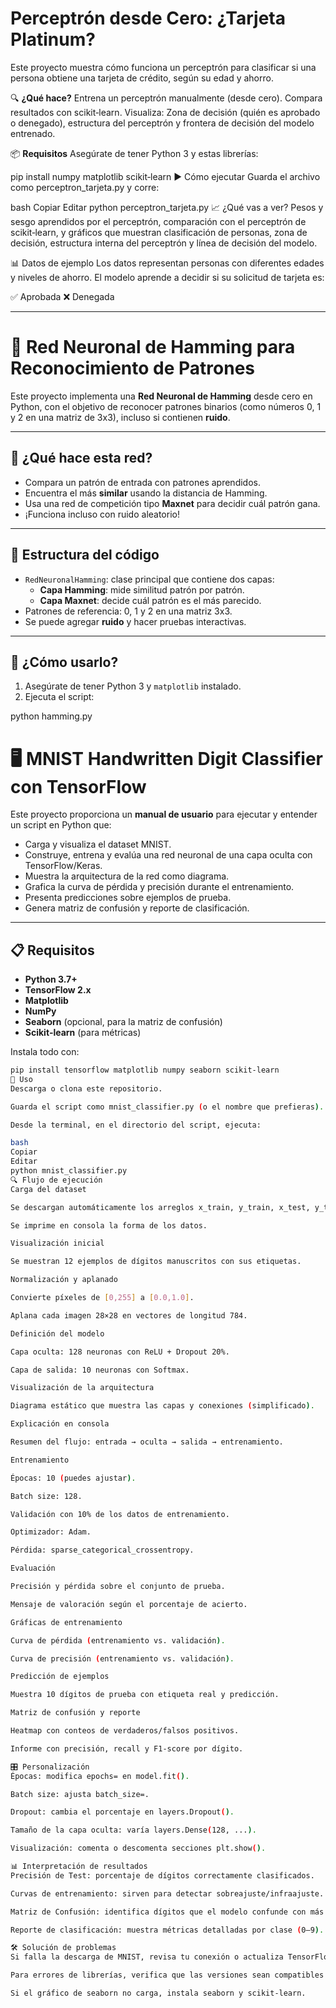 # Perceptrón desde Cero: ¿Tarjeta Platinum?

Este proyecto muestra cómo funciona un perceptrón para clasificar si una persona obtiene una tarjeta de crédito, según su edad y ahorro.

🔍 **¿Qué hace?** Entrena un perceptrón manualmente (desde cero). Compara resultados con scikit‑learn. Visualiza: Zona de decisión (quién es aprobado o denegado), estructura del perceptrón y frontera de decisión del modelo entrenado.

📦 **Requisitos** Asegúrate de tener Python 3 y estas librerías:

pip install numpy matplotlib scikit‑learn
▶️ Cómo ejecutar Guarda el archivo como perceptron_tarjeta.py y corre:

bash
Copiar
Editar
python perceptron_tarjeta.py
📈 ¿Qué vas a ver? Pesos y sesgo aprendidos por el perceptrón, comparación con el perceptrón de scikit‑learn, y gráficos que muestran clasificación de personas, zona de decisión, estructura interna del perceptrón y línea de decisión del modelo.

📊 Datos de ejemplo Los datos representan personas con diferentes edades y niveles de ahorro. El modelo aprende a decidir si su solicitud de tarjeta es:

✅ Aprobada
❌ Denegada

------------------------------------------------

# 🧠 Red Neuronal de Hamming para Reconocimiento de Patrones

Este proyecto implementa una **Red Neuronal de Hamming** desde cero en Python, con el objetivo de reconocer patrones binarios (como números 0, 1 y 2 en una matriz de 3x3), incluso si contienen **ruido**.

---

## 📌 ¿Qué hace esta red?

- Compara un patrón de entrada con patrones aprendidos.
- Encuentra el más **similar** usando la distancia de Hamming.
- Usa una red de competición tipo **Maxnet** para decidir cuál patrón gana.
- ¡Funciona incluso con ruido aleatorio!

---

## 🔧 Estructura del código

- `RedNeuronalHamming`: clase principal que contiene dos capas:
  - **Capa Hamming**: mide similitud patrón por patrón.
  - **Capa Maxnet**: decide cuál patrón es el más parecido.
- Patrones de referencia: 0, 1 y 2 en una matriz 3x3.
- Se puede agregar **ruido** y hacer pruebas interactivas.

---

## 🚀 ¿Cómo usarlo?

1. Asegúrate de tener Python 3 y `matplotlib` instalado.
2. Ejecuta el script:


python hamming.py


# 🖥️ MNIST Handwritten Digit Classifier con TensorFlow

Este proyecto proporciona un **manual de usuario** para ejecutar y entender un script en Python que:

- Carga y visualiza el dataset MNIST.
- Construye, entrena y evalúa una red neuronal de una capa oculta con TensorFlow/Keras.
- Muestra la arquitectura de la red como diagrama.
- Grafica la curva de pérdida y precisión durante el entrenamiento.
- Presenta predicciones sobre ejemplos de prueba.
- Genera matriz de confusión y reporte de clasificación.

---

## 📋 Requisitos

- **Python 3.7+**
- **TensorFlow 2.x**  
- **Matplotlib**  
- **NumPy**  
- **Seaborn** (opcional, para la matriz de confusión)  
- **Scikit‑learn** (para métricas)

Instala todo con:
```bash
pip install tensorflow matplotlib numpy seaborn scikit-learn
🚀 Uso
Descarga o clona este repositorio.

Guarda el script como mnist_classifier.py (o el nombre que prefieras).

Desde la terminal, en el directorio del script, ejecuta:

bash
Copiar
Editar
python mnist_classifier.py
🔍 Flujo de ejecución
Carga del dataset

Se descargan automáticamente los arreglos x_train, y_train, x_test, y_test.

Se imprime en consola la forma de los datos.

Visualización inicial

Se muestran 12 ejemplos de dígitos manuscritos con sus etiquetas.

Normalización y aplanado

Convierte píxeles de [0,255] a [0.0,1.0].

Aplana cada imagen 28×28 en vectores de longitud 784.

Definición del modelo

Capa oculta: 128 neuronas con ReLU + Dropout 20%.

Capa de salida: 10 neuronas con Softmax.

Visualización de la arquitectura

Diagrama estático que muestra las capas y conexiones (simplificado).

Explicación en consola

Resumen del flujo: entrada → oculta → salida → entrenamiento.

Entrenamiento

Épocas: 10 (puedes ajustar).

Batch size: 128.

Validación con 10% de los datos de entrenamiento.

Optimizador: Adam.

Pérdida: sparse_categorical_crossentropy.

Evaluación

Precisión y pérdida sobre el conjunto de prueba.

Mensaje de valoración según el porcentaje de acierto.

Gráficas de entrenamiento

Curva de pérdida (entrenamiento vs. validación).

Curva de precisión (entrenamiento vs. validación).

Predicción de ejemplos

Muestra 10 dígitos de prueba con etiqueta real y predicción.

Matriz de confusión y reporte

Heatmap con conteos de verdaderos/falsos positivos.

Informe con precisión, recall y F1‑score por dígito.

🎛️ Personalización
Épocas: modifica epochs= en model.fit().

Batch size: ajusta batch_size=.

Dropout: cambia el porcentaje en layers.Dropout().

Tamaño de la capa oculta: varía layers.Dense(128, ...).

Visualización: comenta o descomenta secciones plt.show().

📊 Interpretación de resultados
Precisión de Test: porcentaje de dígitos correctamente clasificados.

Curvas de entrenamiento: sirven para detectar sobreajuste/infraajuste.

Matriz de Confusión: identifica dígitos que el modelo confunde con más frecuencia.

Reporte de clasificación: muestra métricas detalladas por clase (0–9).

🛠️ Solución de problemas
Si falla la descarga de MNIST, revisa tu conexión o actualiza TensorFlow.

Para errores de librerías, verifica que las versiones sean compatibles con Python 3.7+.

Si el gráfico de seaborn no carga, instala seaborn y scikit‑learn.
